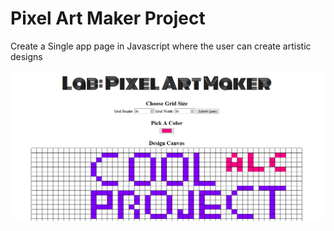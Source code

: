 # Pixel Art Maker Project

Create a Single app page in Javascript where the user can create artistic designs


![](images/Screenshot-2018-7-1PixelArtMaker.png)
